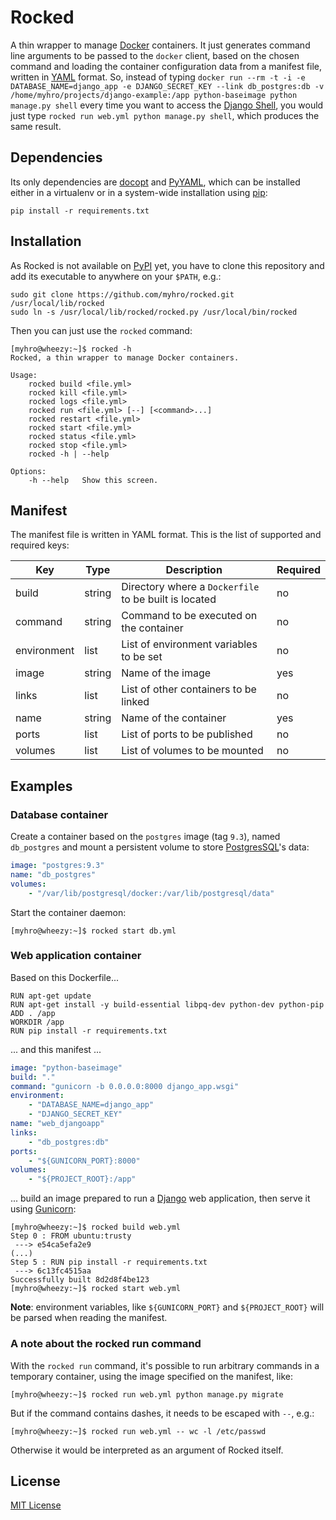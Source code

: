 Rocked
======

A thin wrapper to manage [Docker][docker] containers. It just generates command line arguments to be passed to the `docker` client, based on the chosen command and loading the container configuration data from a manifest file, written in [YAML][yaml] format. So, instead of typing `docker run --rm -t -i -e DATABASE_NAME=django_app -e DJANGO_SECRET_KEY --link db_postgres:db -v /home/myhro/projects/django-example:/app python-baseimage python manage.py shell` every time you want to access the [Django Shell][django-shell], you would just type `rocked run web.yml python manage.py shell`, which produces the same result.

## Dependencies

Its only dependencies are [docopt][docopt] and [PyYAML][pyyaml], which can be installed either in a virtualenv or in a system-wide installation using [pip][pip]:

`pip install -r requirements.txt`

## Installation

As Rocked is not available on [PyPI][pypi] yet, you have to clone this repository and add its executable to anywhere on your `$PATH`, e.g.:

    sudo git clone https://github.com/myhro/rocked.git /usr/local/lib/rocked
    sudo ln -s /usr/local/lib/rocked/rocked.py /usr/local/bin/rocked

Then you can just use the `rocked` command:

    [myhro@wheezy:~]$ rocked -h
    Rocked, a thin wrapper to manage Docker containers.

    Usage:
        rocked build <file.yml>
        rocked kill <file.yml>
        rocked logs <file.yml>
        rocked run <file.yml> [--] [<command>...]
        rocked restart <file.yml>
        rocked start <file.yml>
        rocked status <file.yml>
        rocked stop <file.yml>
        rocked -h | --help

    Options:
        -h --help   Show this screen.

## Manifest

The manifest file is written in YAML format. This is the list of supported and required keys:

| Key         | Type   | Description                                           | Required |
| ----------- | ------ | ----------------------------------------------------- | -------- |
| build       | string | Directory where a `Dockerfile` to be built is located | no       |
| command     | string | Command to be executed on the container               | no       |
| environment | list   | List of environment variables to be set               | no       |
| image       | string | Name of the image                                     | yes      |
| links       | list   | List of other containers to be linked                 | no       |
| name        | string | Name of the container                                 | yes      |
| ports       | list   | List of ports to be published                         | no       |
| volumes     | list   | List of volumes to be mounted                         | no       |

## Examples

### Database container

Create a container based on the `postgres` image (tag `9.3`), named `db_postgres` and mount a persistent volume to store [PostgresSQL][postgresql]'s data:

```yaml
image: "postgres:9.3"
name: "db_postgres"
volumes:
    - "/var/lib/postgresql/docker:/var/lib/postgresql/data"
```

Start the container daemon:

`[myhro@wheezy:~]$ rocked start db.yml`

### Web application container

Based on this Dockerfile...

```
RUN apt-get update
RUN apt-get install -y build-essential libpq-dev python-dev python-pip
ADD . /app
WORKDIR /app
RUN pip install -r requirements.txt
```

... and this manifest ...

```yaml
image: "python-baseimage"
build: "."
command: "gunicorn -b 0.0.0.0:8000 django_app.wsgi"
environment:
    - "DATABASE_NAME=django_app"
    - "DJANGO_SECRET_KEY"
name: "web_djangoapp"
links:
    - "db_postgres:db"
ports:
    - "${GUNICORN_PORT}:8000"
volumes:
    - "${PROJECT_ROOT}:/app"
```

... build an image prepared to run a [Django][django] web application, then serve it using [Gunicorn][gunicorn]:

    [myhro@wheezy:~]$ rocked build web.yml
    Step 0 : FROM ubuntu:trusty
     ---> e54ca5efa2e9
    (...)
    Step 5 : RUN pip install -r requirements.txt
     ---> 6c13fc4515aa
    Successfully built 8d2d8f4be123
    [myhro@wheezy:~]$ rocked start web.yml

**Note**: environment variables, like `${GUNICORN_PORT}` and `${PROJECT_ROOT}` will be parsed when reading the manifest.

### A note about the rocked run command

With the `rocked run` command, it's possible to run arbitrary commands in a temporary container, using the image specified on the manifest, like:

`[myhro@wheezy:~]$ rocked run web.yml python manage.py migrate`

But if the command contains dashes, it needs to be escaped with `--`, e.g.:

`[myhro@wheezy:~]$ rocked run web.yml -- wc -l /etc/passwd`

Otherwise it would be interpreted as an argument of Rocked itself.

## License

[MIT License][license]


[django-shell]: https://docs.djangoproject.com/en/dev/ref/django-admin/#shell
[django]: https://www.djangoproject.com/
[docker]: http://www.docker.com/
[docopt]: https://pypi.python.org/pypi/docopt
[gunicorn]: http://gunicorn.org/
[license]: https://github.com/myhro/rocked/blob/master/LICENSE
[pip]: http://pip.readthedocs.org/en/latest/
[postgresql]: http://www.postgresql.org/
[pypi]: https://pypi.python.org/
[pyyaml]: https://pypi.python.org/pypi/PyYAML
[yaml]: https://en.wikipedia.org/wiki/YAML
